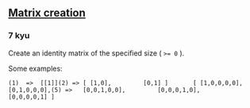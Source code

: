 <h2><a href=https://www.codewars.com/kata/5a34da5dee1aae516d00004a/train/javascript target="_blank">Matrix creation</a></h2><h3>7 kyu</h3><p>Create an identity matrix of the specified size ( <code>&gt;= 0</code> ).</p><p>Some examples:</p><pre><code>(1)  =&gt;  [[1]](2) =&gt; [ [1,0],         [0,1] ]       [ [1,0,0,0,0],         [0,1,0,0,0],(5) =&gt;   [0,0,1,0,0],         [0,0,0,1,0],         [0,0,0,0,1] ]   </code></pre>